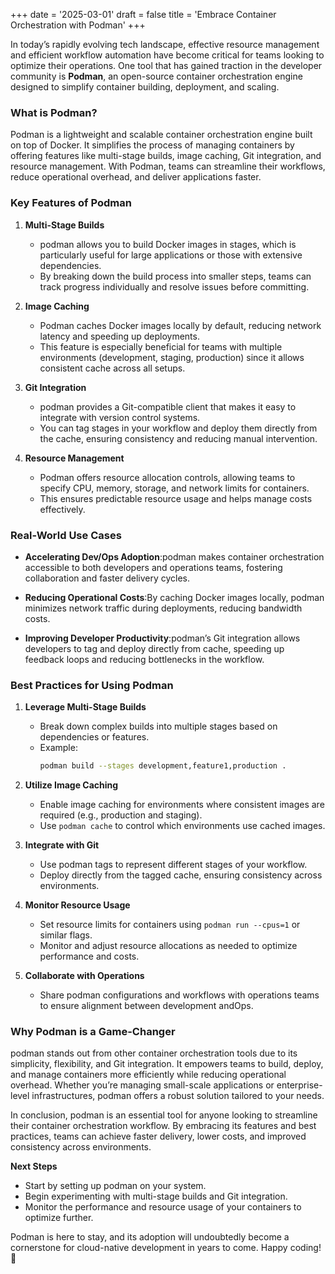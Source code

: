 +++
date = '2025-03-01'
draft = false
title = 'Embrace Container Orchestration with Podman'
+++

In today’s rapidly evolving tech landscape, effective resource management and efficient workflow automation have become critical for teams looking to optimize their operations. One tool that has gained traction in the developer community is **Podman**, an open-source container orchestration engine designed to simplify container building, deployment, and scaling.

### What is Podman?

Podman is a lightweight and scalable container orchestration engine built on top of Docker. It simplifies the process of managing containers by offering features like multi-stage builds, image caching, Git integration, and resource management. With Podman, teams can streamline their workflows, reduce operational overhead, and deliver applications faster.

### Key Features of Podman

1. **Multi-Stage Builds**
   - podman allows you to build Docker images in stages, which is particularly useful for large applications or those with extensive dependencies.
   - By breaking down the build process into smaller steps, teams can track progress individually and resolve issues before committing.

2. **Image Caching**
   - Podman caches Docker images locally by default, reducing network latency and speeding up deployments.
   - This feature is especially beneficial for teams with multiple environments (development, staging, production) since it allows consistent cache across all setups.

3. **Git Integration**
   - podman provides a Git-compatible client that makes it easy to integrate with version control systems.
   - You can tag stages in your workflow and deploy them directly from the cache, ensuring consistency and reducing manual intervention.

4. **Resource Management**
   - Podman offers resource allocation controls, allowing teams to specify CPU, memory, storage, and network limits for containers.
   - This ensures predictable resource usage and helps manage costs effectively.

### Real-World Use Cases

- **Accelerating Dev/Ops Adoption**:podman makes container orchestration accessible to both developers and operations teams, fostering collaboration and faster delivery cycles.

- **Reducing Operational Costs**:By caching Docker images locally, podman minimizes network traffic during deployments, reducing bandwidth costs.

- **Improving Developer Productivity**:podman’s Git integration allows developers to tag and deploy directly from cache, speeding up feedback loops and reducing bottlenecks in the workflow.

### Best Practices for Using Podman

1. **Leverage Multi-Stage Builds**
   - Break down complex builds into multiple stages based on dependencies or features.
   - Example:
     ```bash
     podman build --stages development,feature1,production .
     ```

2. **Utilize Image Caching**
   - Enable image caching for environments where consistent images are required (e.g., production and staging).
   - Use `podman cache` to control which environments use cached images.

3. **Integrate with Git**
   - Use podman tags to represent different stages of your workflow.
   - Deploy directly from the tagged cache, ensuring consistency across environments.

4. **Monitor Resource Usage**
   - Set resource limits for containers using `podman run --cpus=1` or similar flags.
   - Monitor and adjust resource allocations as needed to optimize performance and costs.

5. **Collaborate with Operations**
   - Share podman configurations and workflows with operations teams to ensure alignment between development andOps.

### Why Podman is a Game-Changer

podman stands out from other container orchestration tools due to its simplicity, flexibility, and Git integration. It empowers teams to build, deploy, and manage containers more efficiently while reducing operational overhead. Whether you’re managing small-scale applications or enterprise-level infrastructures, podman offers a robust solution tailored to your needs.

In conclusion, podman is an essential tool for anyone looking to streamline their container orchestration workflow. By embracing its features and best practices, teams can achieve faster delivery, lower costs, and improved consistency across environments.

**Next Steps**

- Start by setting up podman on your system.
- Begin experimenting with multi-stage builds and Git integration.
- Monitor the performance and resource usage of your containers to optimize further.

Podman is here to stay, and its adoption will undoubtedly become a cornerstone for cloud-native development in years to come. Happy coding! 🚀